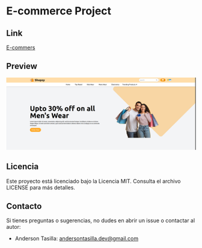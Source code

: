 # E-commerce Project

## Link

[E-commers](https://e-commers-ander.netlify.app/)

## Preview

![](src/assets/preview.png)

## Licencia

Este proyecto está licenciado bajo la Licencia MIT. Consulta el archivo LICENSE para más detalles.

## Contacto

Si tienes preguntas o sugerencias, no dudes en abrir un issue o contactar al autor:

- Anderson Tasilla: [andersontasilla.dev@gmail.com](mailto:andersontasilla.dev@gmail.com)
